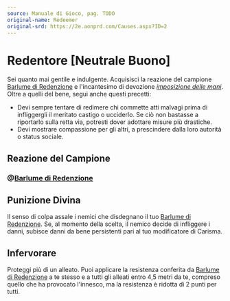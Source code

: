 ```yaml
---
source: Manuale di Gioco, pag. TODO
original-name: Redeemer
original-srd: https://2e.aonprd.com/Causes.aspx?ID=2
---
```


# Redentore \[Neutrale Buono\]

Sei quanto mai gentile e indulgente. Acquisisci la reazione del campione
[Barlume di Redenzione](/azioni/classe/barlume-di-redenzione) e l'incantesimo di
devozione _[imposizione delle mani](/incantesimi/imposizione-delle-mani)_. Oltre
a quelli del bene, segui anche questi precetti:

- Devi sempre tentare di redimere chi commette atti malvagi prima di
  infliggergli il meritato castigo o ucciderlo. Se ciò non bastasse a riportarlo
  sulla retta via, potresti dover adottare misure più drastiche.
- Devi mostrare compassione per gli altri, a prescindere dalla loro autorità o
  status sociale.

## Reazione del Campione

### @[Barlume di Redenzione](/azioni/classe/barlume-di-redenzione)

## Punizione Divina

Il senso di colpa assale i nemici che disdegnano il tuo
[Barlume di Redenzione](/azioni/classe/barlume-di-redenzione). Se, al momento
della scelta, il nemico decide di infliggere i danni, subisce danni da bene
persistenti pari al tuo modificatore di Carisma.

## Infervorare

Proteggi più di un alleato. Puoi applicare la resistenza conferita da
[Barlume di Redenzione](/azioni/classe/barlume-di-redenzione) a te stesso e a
tutti gli alleati entro 4,5 metri da te, compreso quello che ha provocato
l'innesco, ma la resistenza è ridotta di 2 punti per tutti.
